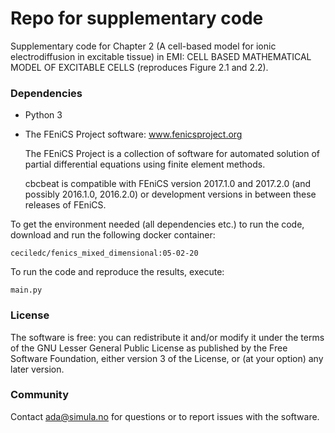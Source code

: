 # Repo for supplementary code #

Supplementary code for Chapter 2 (A cell-based model for ionic electrodiffusion
in excitable tissue) in EMI: CELL BASED MATHEMATICAL MODEL OF EXCITABLE
CELLS (reproduces Figure 2.1 and 2.2).

### Dependencies ###

* Python 3

* The FEniCS Project software: www.fenicsproject.org

  The FEniCS Project is a collection of software for automated
  solution of partial differential equations using finite element
  methods. 

  cbcbeat is compatible with FEniCS version 2017.1.0 and 2017.2.0 (and
  possibly 2016.1.0, 2016.2.0) or development versions in between
  these releases of FEniCS.

To get the environment needed (all dependencies etc.) to run the code, download
and run the following docker container:

`ceciledc/fenics_mixed_dimensional:05-02-20`

To run the code and reproduce the results, execute:

`main.py`

### License ###

The software is free: you can redistribute it and/or modify it under the terms
of the GNU Lesser General Public License as published by the Free Software
Foundation, either version 3 of the License, or (at your option) any later
version.

### Community ###

Contact ada@simula.no for questions or to report issues with the software.


